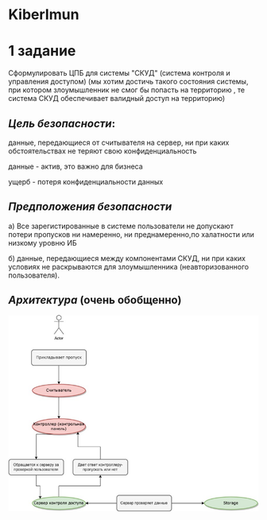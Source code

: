 # KiberImun
# 1 задание

Сформулировать ЦПБ для системы "СКУД" (система контроля и управления доступом)
(мы хотим достичь такого состояния системы, при котором злоумышленник не смог бы попасть на территорию , 
те система СКУД обеспечивает валидный доступ на территорию)

## _Цель безопасности_: 

данные, передающиеся от считывателя на сервер, ни при каких обстоятельствах не теряют свою конфиденциальность

данные - актив, это важно для бизнеса

ущерб - потеря конфиденциальности данных

## _Предположения безопасности_

а) Все зарегистированные в системе пользователи не допускают потери пропусков ни намеренно, ни преднамеренно,по халатности или низкому уровню ИБ

б) данные, передающиеся между компонентами СКУД, ни при каких условиях не раскрываются для злоумышленника (неавторизованного пользователя).

## _Архитектура_ (очень обобщенно)

![Image alt](https://github.com/ludmilanv/KiberImun/blob/Develope/architecture_v2.jpg)
